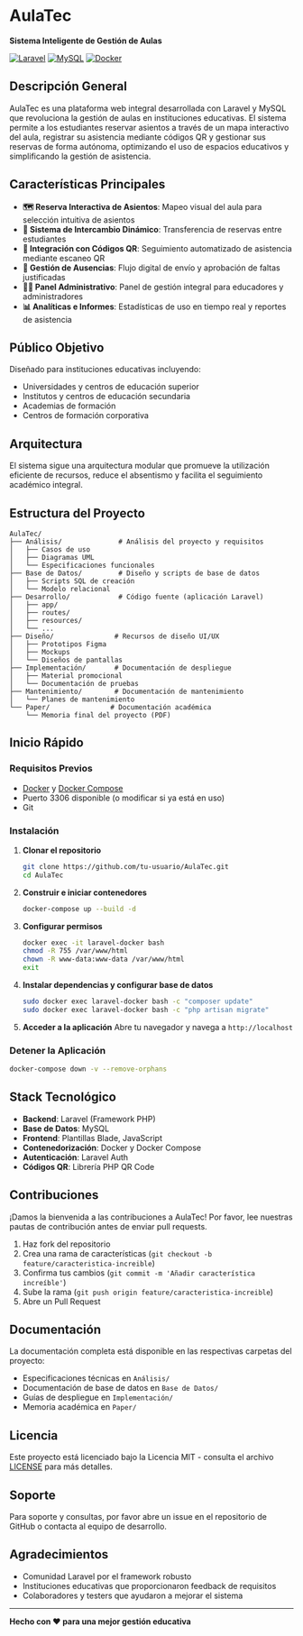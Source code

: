 # AulaTec

**Sistema Inteligente de Gestión de Aulas**

[![Laravel](https://img.shields.io/badge/Laravel-FF2D20?style=for-the-badge&logo=laravel&logoColor=white)](https://laravel.com/)
[![MySQL](https://img.shields.io/badge/MySQL-005C84?style=for-the-badge&logo=mysql&logoColor=white)](https://www.mysql.com/)
[![Docker](https://img.shields.io/badge/Docker-2CA5E0?style=for-the-badge&logo=docker&logoColor=white)](https://www.docker.com/)

## Descripción General

AulaTec es una plataforma web integral desarrollada con Laravel y MySQL que revoluciona la gestión de aulas en instituciones educativas. El sistema permite a los estudiantes reservar asientos a través de un mapa interactivo del aula, registrar su asistencia mediante códigos QR y gestionar sus reservas de forma autónoma, optimizando el uso de espacios educativos y simplificando la gestión de asistencia.

## Características Principales

- **🗺️ Reserva Interactiva de Asientos**: Mapeo visual del aula para selección intuitiva de asientos
- **🔄 Sistema de Intercambio Dinámico**: Transferencia de reservas entre estudiantes
- **📱 Integración con Códigos QR**: Seguimiento automatizado de asistencia mediante escaneo QR
- **📝 Gestión de Ausencias**: Flujo digital de envío y aprobación de faltas justificadas
- **👨‍🏫 Panel Administrativo**: Panel de gestión integral para educadores y administradores
- **📊 Analíticas e Informes**: Estadísticas de uso en tiempo real y reportes de asistencia

## Público Objetivo

Diseñado para instituciones educativas incluyendo:
- Universidades y centros de educación superior
- Institutos y centros de educación secundaria
- Academias de formación
- Centros de formación corporativa

## Arquitectura

El sistema sigue una arquitectura modular que promueve la utilización eficiente de recursos, reduce el absentismo y facilita el seguimiento académico integral.

## Estructura del Proyecto

```
AulaTec/
├── Análisis/              # Análisis del proyecto y requisitos
│   ├── Casos de uso
│   ├── Diagramas UML
│   └── Especificaciones funcionales
├── Base de Datos/         # Diseño y scripts de base de datos
│   ├── Scripts SQL de creación
│   └── Modelo relacional
├── Desarrollo/            # Código fuente (aplicación Laravel)
│   ├── app/
│   ├── routes/
│   ├── resources/
│   └── ...
├── Diseño/               # Recursos de diseño UI/UX
│   ├── Prototipos Figma
│   ├── Mockups
│   └── Diseños de pantallas
├── Implementación/       # Documentación de despliegue
│   ├── Material promocional
│   └── Documentación de pruebas
├── Mantenimiento/        # Documentación de mantenimiento
│   └── Planes de mantenimiento
└── Paper/               # Documentación académica
    └── Memoria final del proyecto (PDF)
```

## Inicio Rápido

### Requisitos Previos

- [Docker](https://www.docker.com/) y [Docker Compose](https://docs.docker.com/compose/)
- Puerto 3306 disponible (o modificar si ya está en uso)
- Git

### Instalación

1. **Clonar el repositorio**
   ```bash
   git clone https://github.com/tu-usuario/AulaTec.git
   cd AulaTec
   ```

2. **Construir e iniciar contenedores**
   ```bash
   docker-compose up --build -d
   ```

3. **Configurar permisos**
   ```bash
   docker exec -it laravel-docker bash
   chmod -R 755 /var/www/html
   chown -R www-data:www-data /var/www/html
   exit
   ```

4. **Instalar dependencias y configurar base de datos**
   ```bash
   sudo docker exec laravel-docker bash -c "composer update"
   sudo docker exec laravel-docker bash -c "php artisan migrate"
   ```

5. **Acceder a la aplicación**
   Abre tu navegador y navega a `http://localhost`

### Detener la Aplicación

```bash
docker-compose down -v --remove-orphans
```

## Stack Tecnológico

- **Backend**: Laravel (Framework PHP)
- **Base de Datos**: MySQL
- **Frontend**: Plantillas Blade, JavaScript
- **Contenedorización**: Docker y Docker Compose
- **Autenticación**: Laravel Auth
- **Códigos QR**: Librería PHP QR Code

## Contribuciones

¡Damos la bienvenida a las contribuciones a AulaTec! Por favor, lee nuestras pautas de contribución antes de enviar pull requests.

1. Haz fork del repositorio
2. Crea una rama de características (`git checkout -b feature/caracteristica-increible`)
3. Confirma tus cambios (`git commit -m 'Añadir característica increíble'`)
4. Sube la rama (`git push origin feature/caracteristica-increible`)
5. Abre un Pull Request

## Documentación

La documentación completa está disponible en las respectivas carpetas del proyecto:
- Especificaciones técnicas en `Análisis/`
- Documentación de base de datos en `Base de Datos/`
- Guías de despliegue en `Implementación/`
- Memoria académica en `Paper/`

## Licencia

Este proyecto está licenciado bajo la Licencia MIT - consulta el archivo [LICENSE](LICENSE) para más detalles.

## Soporte

Para soporte y consultas, por favor abre un issue en el repositorio de GitHub o contacta al equipo de desarrollo.

## Agradecimientos

- Comunidad Laravel por el framework robusto
- Instituciones educativas que proporcionaron feedback de requisitos
- Colaboradores y testers que ayudaron a mejorar el sistema

---

**Hecho con ❤️ para una mejor gestión educativa**

